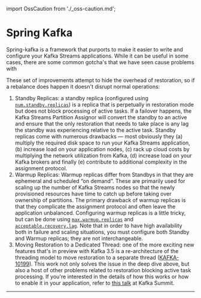 import OssCaution from './_oss-caution.md';

# Spring Kafka

<OssCaution />

Spring-kafka is a framework that purports to make it easier to write and configure
your Kafka Streams applications. While it can be useful in some cases, there are
some common gotcha's that we have seen cause problems with

These set of improvements attempt to hide the overhead of restoration,
so if a rebalance does happen it doesn't disrupt normal operations:

1. Standby Replicas: a standby replica (configured using
   [`num.standby.replicas`](https://kafka.apache.org/documentation/#streamsconfigs_num.standby.replicas))
   is a replica that is perpetually in restoration
   mode but does not block processing of active tasks. If a failover happens,
   the Kafka Streams Partition Assignor will convert the standby to an active
   and ensure that the only restoration that needs to take place is any lag
   the standby was experiencing relative to the active task. Standby replicas
   come with numerous drawbacks — most obviously they (a) multiply the
   required disk space to run your Kafka Streams application, (b) increase load
   on your application nodes, (c) rack up cloud costs by multiplying the network
   utilization from Kafka, (d) increase load on your Kafka brokers and finally
   (e) contribute to additional complexity in the assignment protocol.
2. Warmup Replicas: Warmup replicas differ from Standbys in that they are
   ephemeral and scheduled “on demand”. These are primarily used for scaling
   up the number of Kafka Streams nodes so that the newly provisioned
   resources have time to catch up before taking over ownership of partitions.
   The primary drawback of warmup replicas is that they complicate the assignment
   protocol and often leave the application unbalanced. Configuring warmup
   replicas is a little tricky, but can be done using
   [`max.warmup.replicas`](https://kafka.apache.org/documentation/#streamsconfigs_max.warmup.replicas)
   and [`acceptable.recovery.lag`](https://kafka.apache.org/documentation/#streamsconfigs_acceptable.recovery.lag).
   Note that in order to have high availability both in failure and scaling situations,
   you must configure both Standby and Warmup replicas; they are not interchangeable.
3. Moving Restoration to a Dedicated Thread: one of the more exciting new features
   that's in preview with Kafka 3.5 is a re-architecture of the threading model
   to move restoration to a separate thread
   ([KAFKA-10199](https://issues.apache.org/jira/browse/KAFKA-10199)). This work not
   only solves the issue in the deep dive above, but also a host of other problems
   related to restoration blocking active task processing. If you're interested in
   the details of how this works or how to enable it in your application, refer to
   [this talk](https://www.slideshare.net/HostedbyConfluent/restoring-restorations-reputation-in-kafka-streams-with-bruno-cadonna-lucas-brutschy)
   at Kafka Summit.

<hr/>

